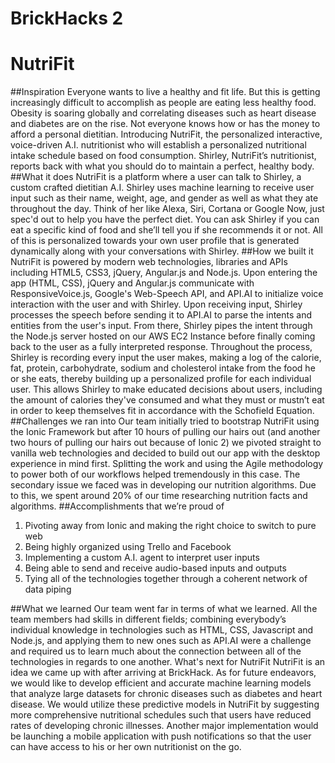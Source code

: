 # BrickHacks 2
# NutriFit

##Inspiration
Everyone wants to live a healthy and fit life. But this is getting increasingly difficult to accomplish as people are eating less healthy food. Obesity is soaring globally and correlating diseases such as heart disease and diabetes are on the rise. Not everyone knows how or has the money to afford a personal dietitian. Introducing NutriFit, the personalized interactive, voice-driven A.I. nutritionist who will establish a personalized nutritional intake schedule based on food consumption. Shirley, NutriFit’s nutritionist, reports back with what you should do to maintain a perfect, healthy body.
##What it does
NutriFit is a platform where a user can talk to Shirley, a custom crafted dietitian A.I. Shirley uses machine learning to receive user input such as their name, weight, age, and gender as well as what they ate throughout the day. Think of her like Alexa, Siri, Cortana or Google Now, just spec'd out to help you have the perfect diet. You can ask Shirley if you can eat a specific kind of food and she’ll tell you if she recommends it or not.
All of this is personalized towards your own user profile that is generated dynamically along with your conversations with Shirley.
##How we built it
NutriFit is powered by modern web technologies, libraries and APIs including HTML5, CSS3, jQuery, Angular.js and Node.js.
Upon entering the app (HTML, CSS), jQuery and Angular.js communicate with ResponsiveVoice.js, Google's Web-Speech API, and API.AI to initialize voice interaction with the user and with Shirley. Upon receiving input, Shirley processes the speech before sending it to API.AI to parse the intents and entities from the user's input. From there, Shirley pipes the intent through the Node.js server hosted on our AWS EC2 Instance before finally coming back to the user as a fully interpreted response.
Throughout the process, Shirley is recording every input the user makes, making a log of the calorie, fat, protein, carbohydrate, sodium and cholesterol intake from the food he or she eats, thereby building up a personalized profile for each individual user. This allows Shirley to make educated decisions about users, including the amount of calories they've consumed and what they must or mustn’t eat in order to keep themselves fit in accordance with the Schofield Equation.
##Challenges we ran into
Our team initially tried to bootstrap NutriFit using the Ionic Framework but after 10 hours of pulling our hairs out (and another two hours of pulling our hairs out because of Ionic 2) we pivoted straight to vanilla web technologies and decided to build out our app with the desktop experience in mind first. Splitting the work and using the Agile methodology to power both of our workflows helped tremendously in this case. The secondary issue we faced was in developing our nutrition algorithms. Due to this, we spent around 20% of our time researching nutrition facts and algorithms.
##Accomplishments that we’re proud of
1.	Pivoting away from Ionic and making the right choice to switch to pure web
2.	Being highly organized using Trello and Facebook
3.	Implementing a custom A.I. agent to interpret user inputs
4.	Being able to send and receive audio-based inputs and outputs 
5.	Tying all of the technologies together through a coherent network of data piping

##What we learned
Our team went far in terms of what we learned. All the team members had skills in different fields; combining everybody’s individual knowledge in technologies such as HTML, CSS, Javascript and Node.js, and applying them to new ones such as API.AI were a challenge and required us to learn much about the connection between all of the technologies in regards to one another.
What's next for NutriFit
NutriFit is an idea we came up with after arriving at BrickHack. As for future endeavors, we would like to develop efficient and accurate machine learning models that analyze large datasets for chronic diseases such as diabetes and heart disease. We would utilize these predictive models in NutriFit by suggesting more comprehensive nutritional schedules such that users have reduced rates of developing chronic illnesses. Another major implementation would be launching a mobile application with push notifications so that the user can have access to his or her own nutritionist on the go.


